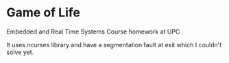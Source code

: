 # Game of Life
Embedded and Real Time Systems Course homework at UPC

It uses ncurses library and have a segmentation fault at exit which I couldn't solve yet.
